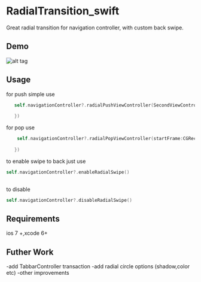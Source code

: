 RadialTransition_swift
=====================

Great radial transition for navigation controller, with custom back swipe.


Demo
----
![alt tag](https://raw.githubusercontent.com/apadalko/RadialTransition_objC/master/radilaDemo_long.gif)


Usage 
----

for push simple use
```  swift
   self.navigationController?.radialPushViewController(SecondViewController(nibName: "SecondViewController", bundle: nil),startFrame: CGRectMake(self.view.frame.size.width, 0, 0, 0),duration:0.9,transitionCompletion: { () -> Void in
   
   })
```
for pop  use
```  swift
    self.navigationController?.radialPopViewController(startFrame:CGRectMake(self.view.frame.size.width/2, self.view.frame.size.height, 0, 0),duration: 0.9,transitionCompletion: { () -> Void in
            
   })
```
to enable swipe to back just use
```  swift
self.navigationController?.enableRadialSwipe()
  
```
to disable
```  swift
self.navigationController?.disableRadialSwipe()
```
Requirements
---
ios 7 +,xcode 6+

Futher Work
---
-add TabbarController transaction
-add radial circle options (shadow,color etc)
-other improvements

